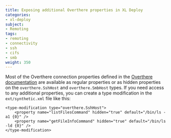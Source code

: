 ```yaml
---
title: Exposing additional Overthere properties in XL Deploy
categories:
- xl-deploy
subject:
- Remoting
tags:
- remoting
- connectivity
- ssh
- cifs
- smb
weight: 350
---
```


Most of the Overthere connection properties defined in the [Overthere documentation](https://github.com/xebialabs/overthere/blob/master/README.md) are available as regular properties or as hidden properties on the `overthere.SshHost` and `overthere.SmbHost` types. If you need access to any additional properties, you can create a type modification in the `ext/synthetic.xml` file like this:

    <type-modification type="overthere.SshHost">
        <property name="listFilesCommand" hidden="true" default="/bin/ls -a1 {0}" />
        <property name="getFileInfoCommand" hidden="true" default="/bin/ls -ld {0}" />
    </type-modification>
